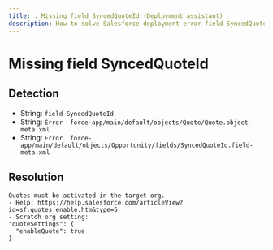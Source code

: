 ```yaml
---
title: : Missing field SyncedQuoteId (Deployment assistant)
description: How to solve Salesforce deployment error field SyncedQuoteId
---
```

<!-- markdownlint-disable MD013 -->
# Missing field SyncedQuoteId

## Detection

- String: `field SyncedQuoteId`
- String: `Error  force-app/main/default/objects/Quote/Quote.object-meta.xml`
- String: `Error  force-app/main/default/objects/Opportunity/fields/SyncedQuoteId.field-meta.xml`

## Resolution

```shell
Quotes must be activated in the target org.
- Help: https://help.salesforce.com/articleView?id=sf.quotes_enable.htm&type=5
- Scratch org setting:
"quoteSettings": {
  "enableQuote": true
}
```
